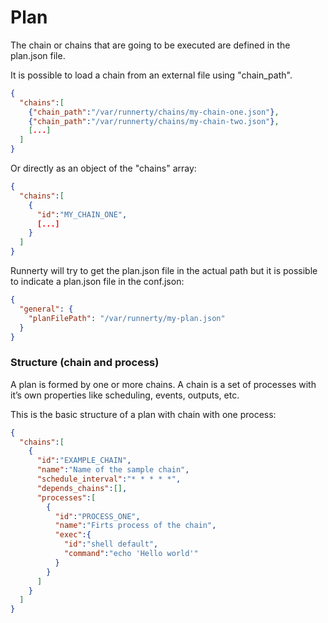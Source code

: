# Plan

The chain or chains that are going to be executed are defined in the plan.json file. 

It is possible to load a chain from an external file using "chain_path". 

```json
{
  "chains":[
    {"chain_path":"/var/runnerty/chains/my-chain-one.json"},
    {"chain_path":"/var/runnerty/chains/my-chain-two.json"},
    [...]
  ]
}
```

Or directly as an object of the "chains" array: 

```json
{
  "chains":[
    {
      "id":"MY_CHAIN_ONE",
      [...]
    }
  ]
}
```

Runnerty will try to get the plan.json file in the actual path but it is possible to indicate a plan.json file in the conf.json:

```json
{
  "general": {
    "planFilePath": "/var/runnerty/my-plan.json"
  }
}
```

### Structure (chain and process)

A plan is formed by one or more chains. A chain is a set of processes with it’s own properties like scheduling, events, outputs, etc.

This is the basic structure of a plan with chain with one process:

```json
{
  "chains":[
    {
      "id":"EXAMPLE_CHAIN",
      "name":"Name of the sample chain",
      "schedule_interval":"* * * * *",
      "depends_chains":[],
      "processes":[
        {
          "id":"PROCESS_ONE",
          "name":"Firts process of the chain",
          "exec":{
            "id":"shell default",
            "command":"echo 'Hello world'"
          }
        }
      ]
    }
  ]
}
```

